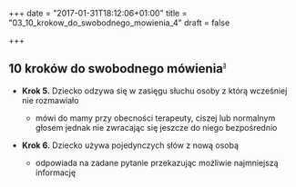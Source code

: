 +++
date = "2017-01-31T18:12:06+01:00"
title = "03_10_krokow_do_swobodnego_mowienia_4"
draft = false

+++

10 kroków do swobodnego mówienia<sup><sub><sup><sub><sup>[3]</sup></sub></sup></sub></sup>
--------------------------------

* **Krok 5.** Dziecko odzywa się w zasięgu słuchu osoby z którą wcześniej nie rozmawiało
	* mówi do mamy przy obecności terapeuty, ciszej lub normalnym głosem jednak nie zwracając się jeszcze do niego bezpośrednio

* **Krok 6.** Dziecko używa pojedynczych słów z nową osobą
	* odpowiada na zadane pytanie przekazując możliwie najmniejszą informację

[3]: http://www.mutyzm.org.pl/10-krokow-prowadzacych-do-swobodnego-mowienia/
